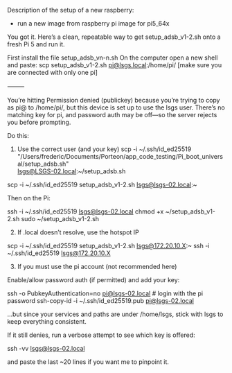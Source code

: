 Description of the setup of a new raspberry:
- run a new image from raspberry pi image for pi5_64x

You got it. Here’s a clean, repeatable way to get setup_adsb_v1-2.sh onto a fresh Pi 5 and run it.

First install the file setup_adsb_vn-n.sh
On the computer open a new shell and paste:
scp setup_adsb_v1-2.sh pi@lsgs.local:/home/pi/
[make sure you are connected with only one pi]

⸻

You’re hitting Permission denied (publickey) because you’re trying to copy as pi@ to /home/pi/, but this device is set up to use the lsgs user. There’s no matching key for pi, and password auth may be off—so the server rejects you before prompting.

Do this:

1) Use the correct user (and your key)
scp -i ~/.ssh/id_ed25519 \
"/Users/frederic/Documents/Porteon/app_code_testing/Pi_boot_universal/setup_adsb.sh" \
lsgs@LSGS-02.local:~/setup_adsb.sh

scp -i ~/.ssh/id_ed25519 setup_adsb_v1-2.sh lsgs@lsgs-02.local:~

Then on the Pi:

ssh -i ~/.ssh/id_ed25519 lsgs@lsgs-02.local
chmod +x ~/setup_adsb_v1-2.sh
sudo ~/setup_adsb_v1-2.sh

2) If .local doesn’t resolve, use the hotspot IP

scp -i ~/.ssh/id_ed25519 setup_adsb_v1-2.sh lsgs@172.20.10.X:~
ssh -i ~/.ssh/id_ed25519 lsgs@172.20.10.X

3) If you must use the pi account (not recommended here)

Enable/allow password auth (if permitted) and add your key:

ssh -o PubkeyAuthentication=no pi@lsgs-02.local    # login with the pi password
ssh-copy-id -i ~/.ssh/id_ed25519.pub pi@lsgs-02.local

…but since your services and paths are under /home/lsgs, stick with lsgs to keep everything consistent.

If it still denies, run a verbose attempt to see which key is offered:

ssh -vv lsgs@lsgs-02.local

and paste the last ~20 lines if you want me to pinpoint it.

